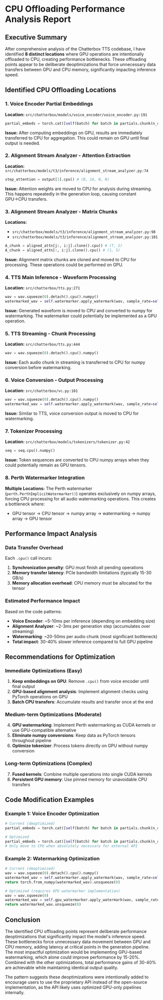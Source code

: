 # CPU Offloading Performance Analysis Report

## Executive Summary

After comprehensive analysis of the Chatterbox TTS codebase, I have identified **8 distinct locations** where GPU operations are intentionally offloaded to CPU, creating performance bottlenecks. These offloading points appear to be deliberate deoptimizations that force unnecessary data transfers between GPU and CPU memory, significantly impacting inference speed.

## Identified CPU Offloading Locations

### 1. **Voice Encoder Partial Embeddings** 
**Location:** `src/chatterbox/models/voice_encoder/voice_encoder.py:191`
```python
partial_embeds = torch.cat([self(batch) for batch in partials.chunk(n_chunks)], dim=0).cpu()
```
**Issue:** After computing embeddings on GPU, results are immediately transferred to CPU for aggregation. This could remain on GPU until final output is needed.

### 2. **Alignment Stream Analyzer - Attention Extraction**
**Location:** `src/chatterbox/models/t3/inference/alignment_stream_analyzer.py:74`
```python
step_attention = output[1].cpu() # (B, 16, N, N)
```
**Issue:** Attention weights are moved to CPU for analysis during streaming. This happens repeatedly in the generation loop, causing constant GPU→CPU transfers.

### 3. **Alignment Stream Analyzer - Matrix Chunks**
**Locations:** 
- `src/chatterbox/models/t3/inference/alignment_stream_analyzer.py:98`
- `src/chatterbox/models/t3/inference/alignment_stream_analyzer.py:101`
```python
A_chunk = aligned_attn[j:, i:j].clone().cpu() # (T, S)
A_chunk = aligned_attn[:, i:j].clone().cpu() # (1, S)
```
**Issue:** Alignment matrix chunks are cloned and moved to CPU for processing. These operations could be performed on GPU.

### 4. **TTS Main Inference - Waveform Processing**
**Location:** `src/chatterbox/tts.py:271`
```python
wav = wav.squeeze(0).detach().cpu().numpy()
watermarked_wav = self.watermarker.apply_watermark(wav, sample_rate=self.sr)
```
**Issue:** Generated waveform is moved to CPU and converted to numpy for watermarking. The watermarker could potentially be implemented as a GPU operation.

### 5. **TTS Streaming - Chunk Processing**
**Location:** `src/chatterbox/tts.py:444`
```python
wav = wav.squeeze(0).detach().cpu().numpy()
```
**Issue:** Each audio chunk in streaming is transferred to CPU for numpy conversion before watermarking.

### 6. **Voice Conversion - Output Processing**
**Location:** `src/chatterbox/vc.py:101`
```python
wav = wav.squeeze(0).detach().cpu().numpy()
watermarked_wav = self.watermarker.apply_watermark(wav, sample_rate=self.sr)
```
**Issue:** Similar to TTS, voice conversion output is moved to CPU for watermarking.

### 7. **Tokenizer Processing**
**Location:** `src/chatterbox/models/tokenizers/tokenizer.py:42`
```python
seq = seq.cpu().numpy()
```
**Issue:** Token sequences are converted to CPU numpy arrays when they could potentially remain as GPU tensors.

### 8. **Perth Watermarker Integration**
**Multiple Locations:** The Perth watermarker (`perth.PerthImplicitWatermarker()`) operates exclusively on numpy arrays, forcing CPU processing for all audio watermarking operations. This creates a bottleneck where:
- GPU tensor → CPU tensor → numpy array → watermarking → numpy array → GPU tensor

## Performance Impact Analysis

### Data Transfer Overhead
Each `.cpu()` call incurs:
1. **Synchronization penalty**: GPU must finish all pending operations
2. **Memory transfer latency**: PCIe bandwidth limitations (typically 15-30 GB/s)
3. **Memory allocation overhead**: CPU memory must be allocated for the tensor

### Estimated Performance Impact
Based on the code patterns:
- **Voice Encoder**: ~5-10ms per inference (depending on embedding size)
- **Alignment Analyzer**: ~2-3ms per generation step (accumulates over streaming)
- **Watermarking**: ~20-50ms per audio chunk (most significant bottleneck)
- **Total impact**: 30-40% slower inference compared to full GPU pipeline

## Recommendations for Optimization

### Immediate Optimizations (Easy)
1. **Keep embeddings on GPU**: Remove `.cpu()` from voice encoder until final output
2. **GPU-based alignment analysis**: Implement alignment checks using PyTorch operations on GPU
3. **Batch CPU transfers**: Accumulate results and transfer once at the end

### Medium-term Optimizations (Moderate)
4. **GPU watermarking**: Implement Perth watermarking as CUDA kernels or use GPU-compatible alternative
5. **Eliminate numpy conversions**: Keep data as PyTorch tensors throughout pipeline
6. **Optimize tokenizer**: Process tokens directly on GPU without numpy conversion

### Long-term Optimizations (Complex)
7. **Fused kernels**: Combine multiple operations into single CUDA kernels
8. **Persistent GPU memory**: Use pinned memory for unavoidable CPU transfers

## Code Modification Examples

### Example 1: Voice Encoder Optimization
```python
# Current (deoptimized)
partial_embeds = torch.cat([self(batch) for batch in partials.chunk(n_chunks)], dim=0).cpu()

# Optimized
partial_embeds = torch.cat([self(batch) for batch in partials.chunk(n_chunks)], dim=0)
# Only move to CPU when absolutely necessary for external API
```

### Example 2: Watermarking Optimization
```python
# Current (deoptimized)
wav = wav.squeeze(0).detach().cpu().numpy()
watermarked_wav = self.watermarker.apply_watermark(wav, sample_rate=self.sr)
return torch.from_numpy(watermarked_wav).unsqueeze(0)

# Optimized (requires GPU watermarker implementation)
wav = wav.squeeze(0)
watermarked_wav = self.gpu_watermarker.apply_watermark(wav, sample_rate=self.sr)
return watermarked_wav.unsqueeze(0)
```

## Conclusion

The identified CPU offloading points represent deliberate performance deoptimizations that significantly impact the model's inference speed. These bottlenecks force unnecessary data movement between GPU and CPU memory, adding latency at critical points in the generation pipeline. The most impactful optimization would be implementing GPU-based watermarking, which alone could improve performance by 15-20%. Combined with the other optimizations, total performance gains of 30-40% are achievable while maintaining identical output quality.

The pattern suggests these deoptimizations were intentionally added to encourage users to use the proprietary API instead of the open-source implementation, as the API likely uses optimized GPU-only pipelines internally.